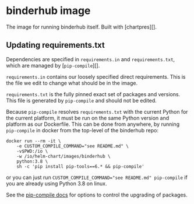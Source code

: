 # binderhub image

The image for running binderhub itself.
Built with [chartpres][].

[chartpress]: https://github.com/jupyterhub/chartpress

## Updating requirements.txt

Dependencies are specified in `requirements.in` and `requirements.txt`,
which are managed by [`pip-compile`][].

[pip-compile]: https://pip-tools.readthedocs.io


`requirements.in` contains our loosely specified direct requirements.
This is the file we edit to change what should be in the image.

`requirements.txt` is the fully pinned exact set of packages and versions.
This file is generated by `pip-compile` and should not be edited.

Because `pip-compile` resolves `requirements.txt` with the current Python for the current platform,
it must be run on the same Python version and platform as our Dockerfile.
This can be done from anywhere, by running `pip-compile` in docker from the top-level of the binderhub repo:

```shell
docker run --rm -it \
    -e CUSTOM_COMPILE_COMMAND="see README.md" \
    -v$PWD:/io \
    -w /io/helm-chart/images/binderhub \
    python:3.8 \
    sh -c 'pip install pip-tools==6.* && pip-compile'
```

or you can just run `CUSTOM_COMPILE_COMMAND="see README.md" pip-compile` if you are already using Python 3.8 on linux.

See the [pip-compile docs][updating] for options to control the upgrading of packages.

[updating]: https://pip-tools.readthedocs.io/en/latest/#updating-requirements
